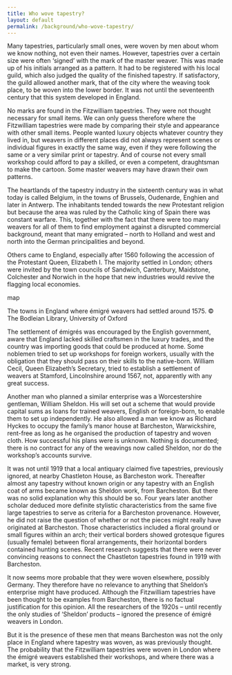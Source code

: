 ```yaml
---
title: Who wove tapestry?
layout: default
permalink: /background/who-wove-tapestry/
---
```

Many tapestries, particularly small ones, were woven by men about whom we know nothing, not even their names. However, tapestries over a certain size were often ‘signed’ with the mark of the master weaver. This was made up of his initials arranged as a pattern. It had to be registered with his local guild, which also judged the quality of the finished tapestry. If satisfactory, the guild allowed another mark, that of the city where the weaving took place, to be woven into the lower border. It was not until the seventeenth century that this system developed in England.

No marks are found in the Fitzwilliam tapestries. They were not thought necessary for small items. We can only guess therefore where the Fitzwilliam tapestries were made by comparing their style and appearance with other small items. People wanted luxury objects whatever country they lived in, but weavers in different places did not always represent scenes or individual figures in exactly the same way, even if they were following the same or a very similar print or tapestry. And of course not every small workshop could afford to pay a skilled, or even a competent, draughtsman to make the cartoon. Some master weavers may have drawn their own patterns.

The heartlands of the tapestry industry in the sixteenth century was in what today is called Belgium, in the towns of Brussels, Oudenarde, Enghien and later in Antwerp. The inhabitants tended towards the new Protestant religion but because the area was ruled by the Catholic king of Spain there was constant warfare. This, together with the fact that there were too many weavers for all of them to find employment against a disrupted commercial background, meant that many emigrated – north to Holland and west and north into the German principalities and beyond.

Others came to England, especially after 1560 following the accession of the Protestant Queen, Elizabeth I. The majority settled in London; others were invited by the town councils of Sandwich, Canterbury, Maidstone, Colchester and Norwich in the hope that new industries would revive the flagging local economies.

map

The towns in England where émigré weavers had settled around 1575. © The Bodleian Library, University of Oxford

The settlement of émigrés was encouraged by the English government, aware that England lacked skilled craftsmen in the luxury trades, and the country was importing goods that could be produced at home. Some noblemen tried to set up workshops for foreign workers, usually with the obligation that they should pass on their skills to the native-born. William Cecil, Queen Elizabeth’s Secretary, tried to establish a settlement of weavers at Stamford, Lincolnshire around 1567, not, apparently with any great success.

Another man who planned a similar enterprise was a Worcestershire gentleman, William Sheldon. His will set out a scheme that would provide capital sums as loans for trained weavers, English or foreign-born, to enable them to set up independently. He also allowed a man we know as Richard Hyckes to occupy the family’s manor house at Barcheston, Warwickshire, rent-free as long as he organised the production of tapestry and woven cloth. How successful his plans were is unknown. Nothing is documented; there is no contract for any of the weavings now called Sheldon, nor do the workshop’s accounts survive.

It was not until 1919 that a local antiquary claimed five tapestries, previously ignored, at nearby Chastleton House, as Barcheston work. Thereafter almost any tapestry without known origin or any tapestry with an English coat of arms became known as Sheldon work, from Barcheston. But there was no solid explanation why this should be so. Four years later another scholar deduced more definite stylistic characteristics from the same five large tapestries to serve as criteria for a Barcheston provenance. However, he did not raise the question of whether or not the pieces might really have originated at Barcheston. Those characteristics included a floral ground or small figures within an arch; their vertical borders showed grotesque figures (usually female) between floral arrangements, their horizontal borders contained hunting scenes. Recent research suggests that there were never convincing reasons to connect the Chastleton tapestries found in 1919 with Barcheston.

It now seems more probable that they were woven elsewhere, possibly Germany. They therefore have no relevance to anything that Sheldon’s enterprise might have produced. Although the Fitzwilliam tapestries have been thought to be examples from Barcheston, there is no factual justification for this opinion. All the researchers of the 1920s – until recently the only studies of ‘Sheldon’ products – ignored the presence of émigré weavers in London.

But it is the presence of these men that means Barcheston was not the only place in England where tapestry was woven, as was previously thought. The probability that the Fitzwilliam tapestries were woven in London where the émigré weavers established their workshops, and where there was a market, is very strong.

